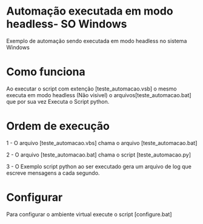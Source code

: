 # Automação executada em modo headless- SO Windows
Exemplo de automação sendo executada em modo headless no sistema Windows

# Como funciona

Ao executar o script com extenção [teste_automacao.vsb] o mesmo executa em modo headless (Não visivel) o arquivos[teste_automacao.bat] que por sua vez Executa o Script python.

# Ordem de execução

1 - O arquivo [teste_automacao.vbs] chama o arquivo [teste_automacao.bat]

2 - O arquivo [teste_automacao.bat] chama o script [teste_automacao.py]

3 - O Exemplo script python ao ser executado gera um arquivo de log que escreve mensagens a cada segundo.

# Configurar

Para configurar o ambiente virtual execute o script [configure.bat]
